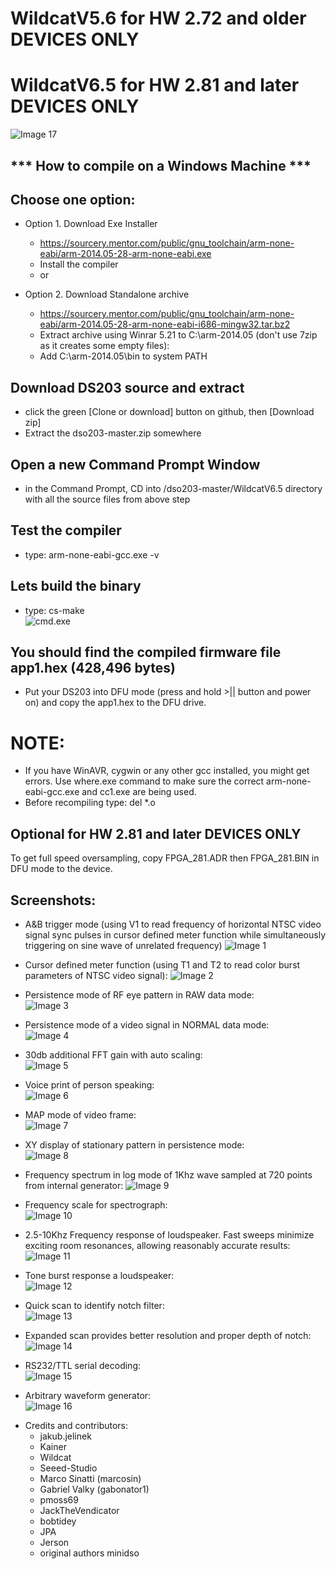 WildcatV5.6 for HW 2.72 and older DEVICES ONLY
=
WildcatV6.5 for HW 2.81 and later DEVICES ONLY
=
![Image 17](screenshots/17.jpg)

*** How to compile on a Windows Machine ***
-
Choose one option:
-
- Option 1. Download Exe Installer
   - https://sourcery.mentor.com/public/gnu_toolchain/arm-none-eabi/arm-2014.05-28-arm-none-eabi.exe
   - Install the compiler
   - or

- Option 2. Download Standalone archive
   - https://sourcery.mentor.com/public/gnu_toolchain/arm-none-eabi/arm-2014.05-28-arm-none-eabi-i686-mingw32.tar.bz2
   - Extract archive using Winrar 5.21 to C:\arm-2014.05 (don't use 7zip as it creates some empty files):
   - Add C:\arm-2014.05\bin to system PATH

Download DS203 source and extract 
-
- click the green [Clone or download] button on github, then [Download zip]
- Extract the dso203-master.zip somewhere

Open a new Command Prompt Window
-
- in the Command Prompt, CD into /dso203-master/WildcatV6.5 directory with all the source files from above step

Test the compiler
-
- type: arm-none-eabi-gcc.exe -v

Lets build the binary
-
- type: cs-make                                                          
![cmd.exe](screenshots/cmd.png)

You should find the compiled firmware file app1.hex (428,496 bytes)
-
- Put your DS203 into DFU mode (press and hold >|| button and power on) and copy the app1.hex to the DFU drive.

NOTE:
=
   - If you have WinAVR, cygwin or any other gcc installed, you might get errors.  Use where.exe command to make sure the correct arm-none-eabi-gcc.exe and cc1.exe are being used.
   - Before recompiling type: del *.o 

Optional for HW 2.81 and later DEVICES ONLY
-
To get full speed oversampling, copy FPGA_281.ADR then FPGA_281.BIN in DFU mode to the device.

Screenshots:
-
* A&B trigger mode (using V1 to read frequency of horizontal NTSC video signal sync pulses in cursor defined meter function while simultaneously triggering on sine wave of unrelated frequency)
![Image 1](screenshots/1.jpg)

* Cursor defined meter function (using T1 and T2 to read color burst parameters of NTSC video signal):
![Image 2](screenshots/2.jpg)

* Persistence mode of RF eye pattern in RAW data mode:        
![Image 3](screenshots/3.jpg)

* Persistence mode of a video signal in NORMAL data mode:       
![Image 4](screenshots/4.jpg)

* 30db additional FFT gain with auto scaling:                                  
![Image 5](screenshots/5.jpg)

* Voice print of person speaking:                                  
![Image 6](screenshots/6.jpg)

* MAP mode of video frame:                                                                    
![Image 7](screenshots/7.jpg)

* XY display of stationary pattern in persistence mode:                                  
![Image 8](screenshots/8.jpg)

* Frequency spectrum in log mode of 1Khz wave sampled at 720 points from internal generator:
![Image 9](screenshots/9.jpg)

* Frequency scale for spectrograph:                                  
![Image 10](screenshots/10.jpg)

* 2.5-10Khz Frequency response of loudspeaker. Fast sweeps minimize exciting room resonances, allowing reasonably accurate results:                                                                    
![Image 11](screenshots/11.jpg)

* Tone burst response a loudspeaker:                                  
![Image 12](screenshots/12.jpg)

* Quick scan to identify notch filter:                                  
![Image 13](screenshots/13.jpg)

* Expanded scan provides better resolution and proper depth of notch:
![Image 14](screenshots/14.jpg)

* RS232/TTL serial decoding:                                                                    
![Image 15](screenshots/15.jpg)

* Arbitrary waveform generator:                                  
![Image 16](screenshots/16.jpg)

- Credits and contributors:
   - jakub.jelinek
   - Kainer 
   - Wildcat
   - Seeed-Studio
   - Marco Sinatti (marcosin)
   - Gabriel Valky (gabonator1)
   - pmoss69
   - JackTheVendicator
   - bobtidey 
   - JPA 
   - Jerson 
   - original authors minidso
